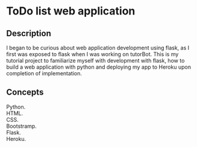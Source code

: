 # ToDo list web application
## Description
I began to be curious about web application development using flask, as I first was exposed to flask when I was working on tutorBot. This is my tutorial project to familiarize myself with development with flask, how to build a web application with python and deploying my app to Heroku upon completion of implementation.  

## Concepts
Python.  
HTML.  
CSS.  
Bootstramp.  
Flask.  
Heroku.  
